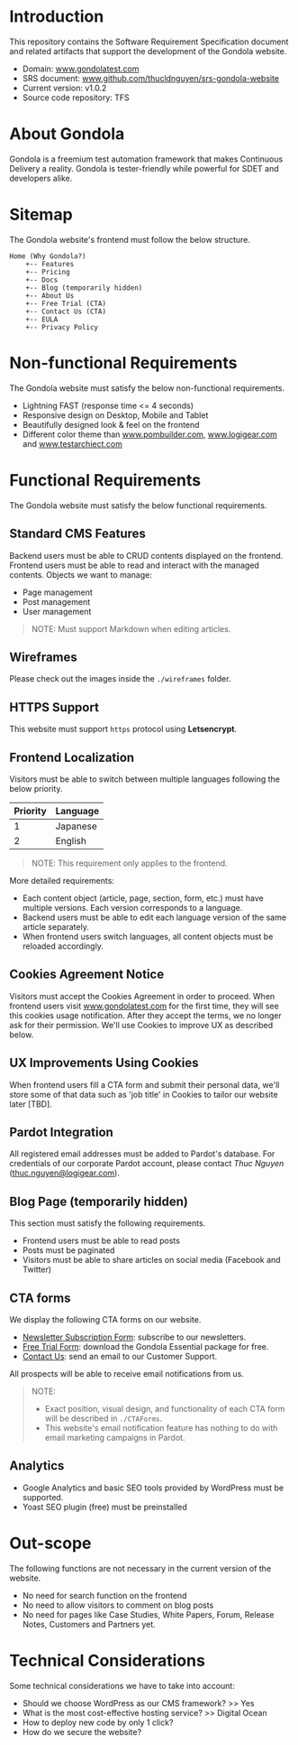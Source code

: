 # Introduction
This repository contains the Software Requirement Specification document and related artifacts that support the development of the Gondola website.
* Domain: www.gondolatest.com
* SRS document: www.github.com/thucldnguyen/srs-gondola-website
* Current version: v1.0.2
* Source code repository: TFS

# About Gondola
Gondola is a freemium test automation framework that makes Continuous Delivery a reality. Gondola is tester-friendly while powerful for SDET and developers alike.

# Sitemap
The Gondola website's frontend must follow the below structure.
~~~~
Home (Why Gondola?)
    +-- Features
    +-- Pricing
    +-- Docs
    +-- Blog (temporarily hidden)    
    +-- About Us
    +-- Free Trial (CTA)
    +-- Contact Us (CTA)
    +-- EULA
    +-- Privacy Policy
~~~~

# Non-functional Requirements
The Gondola website must satisfy the below non-functional requirements.
* Lightning FAST (response time <= 4 seconds)
* Responsive design on Desktop, Mobile and Tablet
* Beautifully designed look & feel on the frontend
* Different color theme than www.pombuilder.com, www.logigear.com and www.testarchiect.com

# Functional Requirements
The Gondola website must satisfy the below functional requirements.

## Standard CMS Features
Backend users must be able to CRUD contents displayed on the frontend. Frontend users must be able to read and interact with the managed contents. Objects we want to manage:
* Page management
* Post management
* User management

> NOTE: Must support Markdown when editing articles.

## Wireframes
Please check out the images inside the `./wireframes` folder.

## HTTPS Support
This website must support `https` protocol using **Letsencrypt**.

## Frontend Localization
Visitors must be able to switch between multiple languages following the below priority.

Priority | Language
---------|---------
1 | Japanese 
2 | English 

> NOTE: This requirement only applies to the frontend. 

More detailed requirements:
* Each content object (article, page, section, form, etc.) must have multiple versions. Each version corresponds to a language.
* Backend users must be able to edit each language version of the same article separately.
* When frontend users switch languages, all content objects must be reloaded accordingly.

## Cookies Agreement Notice
Visitors must accept the Cookies Agreement in order to proceed. When frontend users visit www.gondolatest.com for the first time, they will see this cookies usage notification.  After they accept the terms, we no longer ask for their permission. We'll use Cookies to improve UX as described below.

## UX Improvements Using Cookies
When frontend users fill a CTA form and submit their personal data, we'll store some of that data such as 'job title' in Cookies to tailor our website later [TBD].

## Pardot Integration
All registered email addresses must be added to Pardot's database. For credentials of our corporate Pardot account, please contact _Thuc Nguyen_ (thuc.nguyen@logigear.com).

## Blog Page (temporarily hidden)
This section must satisfy the following requirements. 
* Frontend users must be able to read posts
* Posts must be paginated
* Visitors must be able to share articles on social media (Facebook and Twitter)

## CTA forms
We display the following CTA forms on our website.
* [Newsletter Subscription Form](./CTAForms/NewsletterSubscription.md): subscribe to our newsletters. 
* [Free Trial Form](./CTAForms/FreeDownload.md): download the Gondola Essential package for free. 
* [Contact Us](./CTAForms/ContactUs.md): send an email to our Customer Support. 

All prospects will be able to receive email notifications from us.  

> NOTE: 
> * Exact position, visual design, and functionality of each CTA form will be described in `./CTAForms`.
> * This website's email notification feature has nothing to do with email marketing campaigns in Pardot.

## Analytics
* Google Analytics and basic SEO tools provided by WordPress must be supported.
* Yoast SEO plugin (free) must be preinstalled

# Out-scope
The following functions are not necessary in the current version of the website.
* No need for search function on the frontend
* No need to allow visitors to comment on blog posts
* No need for pages like Case Studies, White Papers, Forum, Release Notes, Customers and Partners yet.

# Technical Considerations
Some technical considerations we have to take into account:
* Should we choose WordPress as our CMS framework? >> Yes
* What is the most cost-effective hosting service? >> Digital Ocean
* How to deploy new code by only 1 click?
* How do we secure the website?